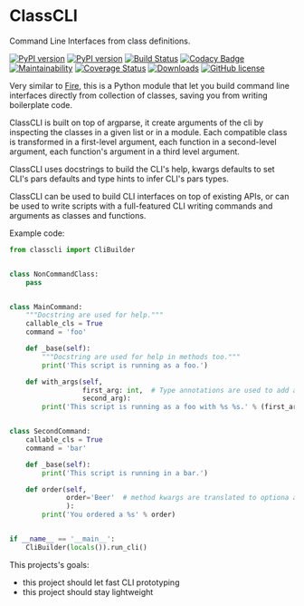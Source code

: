 # ClassCLI
Command Line Interfaces from class definitions.

[![PyPI version](https://badge.fury.io/py/classcli.svg)](https://badge.fury.io/py/classcli) [![PyPI version](https://img.shields.io/badge/python-%3E%3D%203.5-blue.svg)](https://pypi.org/project/classcli/) [![Build Status](https://travis-ci.org/Hrabal/ClassCLI.svg?branch=master)](https://travis-ci.org/Hrabal/ClassCLI) [![Codacy Badge](https://api.codacy.com/project/badge/Grade/ece6dfe1a5774a5992061515b36db0d4)](https://app.codacy.com/app/federicocerchiari/ClassCLI?utm_source=github.com&utm_medium=referral&utm_content=Hrabal/ClassCLI&utm_campaign=Badge_Grade_Dashboard) [![Maintainability](https://api.codeclimate.com/v1/badges/d281ff92c2d45c4f2e75/maintainability)](https://codeclimate.com/github/Hrabal/ClassCLI/maintainability) [![Coverage Status](https://coveralls.io/repos/github/Hrabal/ClassCLI/badge.svg?branch=master)](https://coveralls.io/github/Hrabal/ClassCLI?branch=master) [![Downloads](https://pepy.tech/badge/classcli)](https://pepy.tech/project/classcli) [![GitHub license](https://img.shields.io/badge/license-Apache%202-blue.svg)](https://raw.githubusercontent.com/Hrabal/ClassCLI/master/LICENSE)

Very similar to [Fire](https://github.com/google/python-fire), this is a Python module that let you build command line interfaces directly from collection of classes, saving you from writing boilerplate code.

ClassCLI is built on top of argparse, it create arguments of the cli by inspecting the classes in a given list or in a module. Each compatible class is transformed in a first-level argument, each function in a second-level argument, each function's argument in a third level argument.

ClassCLI uses docstrings to build the CLI's help, kwargs defaults to set CLI's pars defaults and type hints to infer CLI's pars types.

ClassCLI can be used to build CLI interfaces on top of existing APIs, or can be used to write scripts with a full-featured CLI writing commands and arguments as classes and functions.

Example code:
```python
from classcli import CliBuilder


class NonCommandClass:
    pass


class MainCommand:
    """Docstring are used for help."""
    callable_cls = True
    command = 'foo'

    def _base(self):
        """Docstring are used for help in methods too."""
        print('This script is running as a foo.')

    def with_args(self,
                  first_arg: int,  # Type annotations are used to add a type check on the CLI arg
                  second_arg):
        print('This script is running as a foo with %s %s.' % (first_arg, second_arg))


class SecondCommand:
    callable_cls = True
    command = 'bar'

    def _base(self):
        print('This script is running in a bar.')

    def order(self,
              order='Beer'  # method kwargs are translated to optiona args in the form of "--arg"
              ):
        print('You ordered a %s' % order)


if __name__ == '__main__':
    CliBuilder(locals()).run_cli()

```


This projects's goals:
 * this project should let fast CLI prototyping
 * this project should stay lightweight
